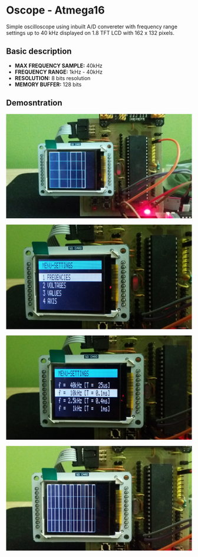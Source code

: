 <h1>Oscope - Atmega16</h1>
  <p>Simple oscilloscope using inbuilt A/D convereter with frequency range settings up to 40 kHz displayed on 1.8 TFT LCD with 162 x 132 pixels.</p>
<h2>Basic description</h2>
<p>
  <ul>
    <li><b>MAX FREQUENCY SAMPLE:</b>&nbsp;40kHz</li>
    <li><b>FREQUENCY RANGE:</b>&nbsp;1kHz - 40kHz</li>    
    <li><b>RESOLUTION:</b>&nbsp;8 bits resolution</li>
    <li><b>MEMORY BUFFER:</b>&nbsp;128 bits</li>
  </ul>
<h2>Demosntration</h2>
  <p><img src="img/01-scope.jpg" /></p>
  <p><img src="img/02-scope.jpg" /></p>
  <p><img src="img/03-scope.jpg" /></p>
  <p><img src="img/04-scope.jpg" /></p>  
</p>
